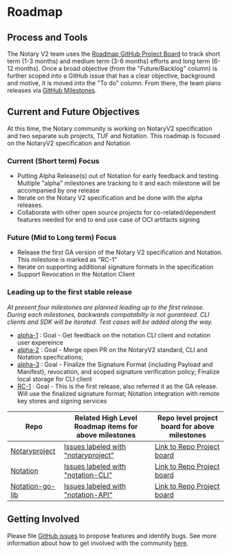 # Roadmap
## Process and Tools
The Notary V2 team uses the [Roadmap GitHub Project Board](https://github.com/iamsamirzon/roadmap/projects/1) to track short term (1-3 months) and medium term (3-6 months) efforts and long term (6-12 months). Once a broad objective (from the "Future/Backlog" column) is further scoped into a GitHub issue that has a clear objective, background and motive, it is moved into the "To do" column. From there, the team plans releases via [GitHub Milestones](https://github.com/iamsamirzon/roadmap/milestones).

## Current and Future Objectives
At this time, the Notary community is working on NotaryV2 specification  and two separate sub projects, TUF and Notation. This roadmap is focused  on the NotaryV2 specification  and Notation

### Current (Short term) Focus
- Putting Alpha Release(s) out of Notation for early feedback and testing. Multiple "alpha" milestones are tracking to it and each milestone will be accompanied by one release
- Iterate on the Notary V2 specification and be done with the alpha releases. 
- Collaborate with other open source projects for co-related/dependent features needed for end to end use case of OCI artifacts signing

### Future (Mid to Long term) Focus
- Release the first GA version of the Notary V2 specification and Notation. This milestone is marked as "RC-1"
- Iterate on supporting additional signature formats in the specification
- Support Revocation in the Notation Client

### Leading up to the first stable release
*At present four milestones are planned leading up to the first release. During each milestones, backwards compatabilty is not guranteed. CLI clients and SDK will be iterated. Test cases will be added along the way.*
- [alpha-1](https://github.com/iamsamirzon/roadmap/projects/1?card_filter_query=milestone%3Aalpha-1) : Goal - Get feedback on the notation CLI client and notation user expereince
- [alpha-2](https://github.com/iamsamirzon/roadmap/projects/1?card_filter_query=milestone%3Aalpha-2) : Goal - Merge open PR on the NotaryV2 standard, CLI and Notation specfications; 
- [alpha-3](https://github.com/iamsamirzon/roadmap/projects/1?card_filter_query=milestone%3Aalpha-3) : Goal - Finalize the Signature Format (including Payload and Manifest), revocation, and scoped signature verification policy; Finalize local storage for CLI client
- [RC-1](https://github.com/iamsamirzon/roadmap/projects/1?card_filter_query=milestone%3ARC-1)    : Goal - This is the first release, also referred it as the GA release. Will use the finalized signature format; Notation integration with remote key stores and signing services

| Repo | Related High Level Roadmap items for above milestones  | Repo level project board for above milestones  |
|------|-----------------------------------------------------------|--------------------------------------------------|
|[Notaryproject](https://github.com/notaryproject/notaryproject)| [Issues labeled with "notaryproject"](https://github.com/iamsamirzon/roadmap/projects/1?card_filter_query=label%3Anotaryproject) | [Link to Repo Project board](https://github.com/notaryproject/notaryproject/projects/9)|
|[Notation](https://github.com/notaryproject/notation)| [Issues labeled with "notation-CLI"](https://github.com/iamsamirzon/roadmap/projects/1?card_filter_query=label%3Anotation-CLI) | [Link to Repo Project board](https://github.com/notaryproject/notation/projects/2)|
|[Notation-go-lib](https://github.com/notaryproject/notation-go-lib)| [Issues labeled with "notation-API"](https://github.com/iamsamirzon/roadmap/projects/1?card_filter_query=label%3Anotation-API) | [Link to Repo Project board](https://github.com/notaryproject/notation-go-lib/projects/1)|

## Getting Involved

Please file [GitHub issues](https://github.com/notaryproject/notaryproject/issues) to propose features and identify bugs. See more information about how to get involved with the community [here](https://github.com/notaryproject).
